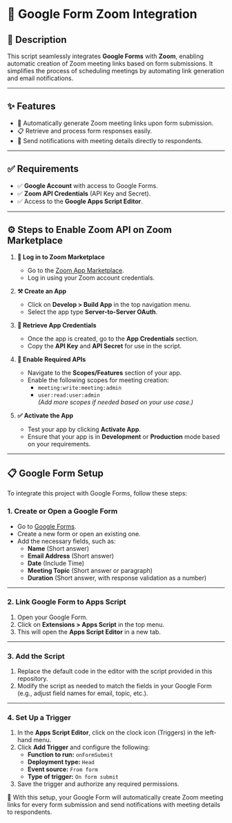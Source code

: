 # 🚀 Google Form Zoom Integration

## 📝 Description
This script seamlessly integrates **Google Forms** with **Zoom**, enabling automatic creation of Zoom meeting links based on form submissions. It simplifies the process of scheduling meetings by automating link generation and email notifications.

---

## ✨ Features
- 🔗 Automatically generate Zoom meeting links upon form submission.  
- 📋 Retrieve and process form responses easily.  
- 📧 Send notifications with meeting details directly to respondents.

---

## ✅ Requirements
- ✅ **Google Account** with access to Google Forms.  
- ✅ **Zoom API Credentials** (API Key and Secret).  
- ✅ Access to the **Google Apps Script Editor**.

---

## ⚙️ Steps to Enable Zoom API on Zoom Marketplace

1. **🔑 Log in to Zoom Marketplace**  
   - Go to the [Zoom App Marketplace](https://marketplace.zoom.us/).  
   - Log in using your Zoom account credentials.

2. **⚒️ Create an App**  
   - Click on **Develop > Build App** in the top navigation menu.  
   - Select the app type **Server-to-Server OAuth**.  

3. **📂 Retrieve App Credentials**  
   - Once the app is created, go to the **App Credentials** section.  
   - Copy the **API Key** and **API Secret** for use in the script.

4. **🔧 Enable Required APIs**  
   - Navigate to the **Scopes/Features** section of your app.  
   - Enable the following scopes for meeting creation:  
     - `meeting:write:meeting:admin`  
     - `user:read:user:admin`  
     *(Add more scopes if needed based on your use case.)*

5. **✅ Activate the App**  
   - Test your app by clicking **Activate App**.  
   - Ensure that your app is in **Development** or **Production** mode based on your requirements.

---

## 📋 Google Form Setup

To integrate this project with Google Forms, follow these steps:

### **1. Create or Open a Google Form**
- Go to [Google Forms](https://forms.google.com/).  
- Create a new form or open an existing one.  
- Add the necessary fields, such as:
  - **Name** (Short answer)  
  - **Email Address** (Short answer)  
  - **Date** (Include Time)  
  - **Meeting Topic** (Short answer or paragraph)  
  - **Duration** (Short answer, with response validation as a number)

---

### **2. Link Google Form to Apps Script**
1. Open your Google Form.  
2. Click on **Extensions > Apps Script** in the top menu.  
3. This will open the **Apps Script Editor** in a new tab.

---

### **3. Add the Script**
1. Replace the default code in the editor with the script provided in this repository.  
2. Modify the script as needed to match the fields in your Google Form (e.g., adjust field names for email, topic, etc.).

---

### **4. Set Up a Trigger**
1. In the **Apps Script Editor**, click on the clock icon (Triggers) in the left-hand menu.  
2. Click **Add Trigger** and configure the following:
   - **Function to run:** `onFormSubmit`  
   - **Deployment type:** `Head`  
   - **Event source:** `From form`  
   - **Type of trigger:** `On form submit`  
3. Save the trigger and authorize any required permissions.


🎉 With this setup, your Google Form will automatically create Zoom meeting links for every form submission and send notifications with meeting details to respondents.  
